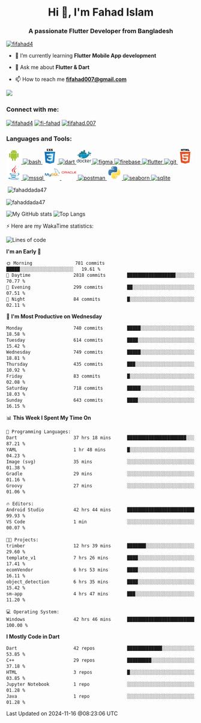 <h1 align="center">Hi 👋, I'm Fahad Islam</h1>
<h3 align="center">A passionate Flutter Developer from Bangladesh</h3>

<p align="left"> <a href="https://twitter.com/fifahad4" target="blank"><img src="https://img.shields.io/twitter/follow/fifahad4?logo=twitter&style=for-the-badge" alt="fifahad4" /></a> </p>

- 🌱 I’m currently learning **Flutter Mobile App development**

- 💬 Ask me about **Flutter & Dart**

- 📫 How to reach me **fifahad007@gmail.com**

![](https://komarev.com/ghpvc/?username=Fahaddada47&color=blueviolet&style=for-the-badge)

<h3 align="left">Connect with me:</h3>
<p align="left">
<a href="https://twitter.com/fifahad4" target="blank"><img align="center" src="https://raw.githubusercontent.com/rahuldkjain/github-profile-readme-generator/master/src/images/icons/Social/twitter.svg" alt="fifahad4" height="30" width="40" /></a>
<a href="https://linkedin.com/in/fi-fahad" target="blank"><img align="center" src="https://raw.githubusercontent.com/rahuldkjain/github-profile-readme-generator/master/src/images/icons/Social/linked-in-alt.svg" alt="fi-fahad" height="30" width="40" /></a>
<a href="https://fb.com/fifahad.007" target="blank"><img align="center" src="https://raw.githubusercontent.com/rahuldkjain/github-profile-readme-generator/master/src/images/icons/Social/facebook.svg" alt="fifahad.007" height="30" width="40" /></a>
</p>

<h3 align="left">Languages and Tools:</h3>
<p align="left"> <a href="https://developer.android.com" target="_blank" rel="noreferrer"> <img src="https://raw.githubusercontent.com/devicons/devicon/master/icons/android/android-original-wordmark.svg" alt="android" width="40" height="40"/> </a> <a href="https://www.gnu.org/software/bash/" target="_blank" rel="noreferrer"> <img src="https://www.vectorlogo.zone/logos/gnu_bash/gnu_bash-icon.svg" alt="bash" width="40" height="40"/> </a> <a href="https://www.w3schools.com/css/" target="_blank" rel="noreferrer"> <img src="https://raw.githubusercontent.com/devicons/devicon/master/icons/css3/css3-original-wordmark.svg" alt="css3" width="40" height="40"/> </a> <a href="https://dart.dev" target="_blank" rel="noreferrer"> <img src="https://www.vectorlogo.zone/logos/dartlang/dartlang-icon.svg" alt="dart" width="40" height="40"/> </a> <a href="https://www.docker.com/" target="_blank" rel="noreferrer"> <img src="https://raw.githubusercontent.com/devicons/devicon/master/icons/docker/docker-original-wordmark.svg" alt="docker" width="40" height="40"/> </a> <a href="https://www.figma.com/" target="_blank" rel="noreferrer"> <img src="https://www.vectorlogo.zone/logos/figma/figma-icon.svg" alt="figma" width="40" height="40"/> </a> <a href="https://firebase.google.com/" target="_blank" rel="noreferrer"> <img src="https://www.vectorlogo.zone/logos/firebase/firebase-icon.svg" alt="firebase" width="40" height="40"/> </a> <a href="https://flutter.dev" target="_blank" rel="noreferrer"> <img src="https://www.vectorlogo.zone/logos/flutterio/flutterio-icon.svg" alt="flutter" width="40" height="40"/> </a> <a href="https://git-scm.com/" target="_blank" rel="noreferrer"> <img src="https://www.vectorlogo.zone/logos/git-scm/git-scm-icon.svg" alt="git" width="40" height="40"/> </a> <a href="https://www.w3.org/html/" target="_blank" rel="noreferrer"> <img src="https://raw.githubusercontent.com/devicons/devicon/master/icons/html5/html5-original-wordmark.svg" alt="html5" width="40" height="40"/> </a> <a href="https://www.java.com" target="_blank" rel="noreferrer"> <img src="https://raw.githubusercontent.com/devicons/devicon/master/icons/java/java-original.svg" alt="java" width="40" height="40"/> </a> <a href="https://www.microsoft.com/en-us/sql-server" target="_blank" rel="noreferrer"> <img src="https://www.svgrepo.com/show/303229/microsoft-sql-server-logo.svg" alt="mssql" width="40" height="40"/> </a> <a href="https://www.mysql.com/" target="_blank" rel="noreferrer"> <img src="https://raw.githubusercontent.com/devicons/devicon/master/icons/mysql/mysql-original-wordmark.svg" alt="mysql" width="40" height="40"/> </a> <a href="https://www.oracle.com/" target="_blank" rel="noreferrer"> <img src="https://raw.githubusercontent.com/devicons/devicon/master/icons/oracle/oracle-original.svg" alt="oracle" width="40" height="40"/> </a> <a href="https://postman.com" target="_blank" rel="noreferrer"> <img src="https://www.vectorlogo.zone/logos/getpostman/getpostman-icon.svg" alt="postman" width="40" height="40"/> </a> <a href="https://www.python.org" target="_blank" rel="noreferrer"> <img src="https://raw.githubusercontent.com/devicons/devicon/master/icons/python/python-original.svg" alt="python" width="40" height="40"/> </a> <a href="https://seaborn.pydata.org/" target="_blank" rel="noreferrer"> <img src="https://seaborn.pydata.org/_images/logo-mark-lightbg.svg" alt="seaborn" width="40" height="40"/> </a> <a href="https://www.sqlite.org/" target="_blank" rel="noreferrer"> <img src="https://www.vectorlogo.zone/logos/sqlite/sqlite-icon.svg" alt="sqlite" width="40" height="40"/> </a> </p>

<p>&nbsp;<img align="center" src="https://github-readme-stats.vercel.app/api?username=fahaddada47&show_icons=true&locale=en" alt="fahaddada47" /></p>

<p><img align="center" src="https://github-readme-streak-stats.herokuapp.com/?user=fahaddada47&theme=dark" alt="fahaddada47" /></p>


![My GitHub stats](https://github-readme-stats.vercel.app/api?username=Fahaddada47&show_icons=true&theme=radical)
![Top Langs](https://github-readme-stats.vercel.app/api/top-langs/?username=Fahaddada47&layout=donut)


⚡ Here are my WakaTime statistics:

<!--START_SECTION:waka-->
![Lines of code](https://img.shields.io/badge/From%20Hello%20World%20I%27ve%20Written-1.4%20million%20lines%20of%20code-blue)

**I'm an Early 🐤** 

```text
🌞 Morning                781 commits         █████░░░░░░░░░░░░░░░░░░░░   19.61 % 
🌆 Daytime                2818 commits        ██████████████████░░░░░░░   70.77 % 
🌃 Evening                299 commits         ██░░░░░░░░░░░░░░░░░░░░░░░   07.51 % 
🌙 Night                  84 commits          █░░░░░░░░░░░░░░░░░░░░░░░░   02.11 % 
```
📅 **I'm Most Productive on Wednesday** 

```text
Monday                   740 commits         █████░░░░░░░░░░░░░░░░░░░░   18.58 % 
Tuesday                  614 commits         ████░░░░░░░░░░░░░░░░░░░░░   15.42 % 
Wednesday                749 commits         █████░░░░░░░░░░░░░░░░░░░░   18.81 % 
Thursday                 435 commits         ███░░░░░░░░░░░░░░░░░░░░░░   10.92 % 
Friday                   83 commits          █░░░░░░░░░░░░░░░░░░░░░░░░   02.08 % 
Saturday                 718 commits         █████░░░░░░░░░░░░░░░░░░░░   18.03 % 
Sunday                   643 commits         ████░░░░░░░░░░░░░░░░░░░░░   16.15 % 
```


📊 **This Week I Spent My Time On** 

```text
💬 Programming Languages: 
Dart                     37 hrs 18 mins      ██████████████████████░░░   87.21 % 
YAML                     1 hr 48 mins        █░░░░░░░░░░░░░░░░░░░░░░░░   04.23 % 
Image (svg)              35 mins             ░░░░░░░░░░░░░░░░░░░░░░░░░   01.38 % 
Gradle                   29 mins             ░░░░░░░░░░░░░░░░░░░░░░░░░   01.16 % 
Groovy                   27 mins             ░░░░░░░░░░░░░░░░░░░░░░░░░   01.06 % 

🔥 Editors: 
Android Studio           42 hrs 44 mins      █████████████████████████   99.93 % 
VS Code                  1 min               ░░░░░░░░░░░░░░░░░░░░░░░░░   00.07 % 

🐱‍💻 Projects: 
trimber                  12 hrs 39 mins      ███████░░░░░░░░░░░░░░░░░░   29.60 % 
template_v1              7 hrs 26 mins       ████░░░░░░░░░░░░░░░░░░░░░   17.41 % 
ecomVendor               6 hrs 53 mins       ████░░░░░░░░░░░░░░░░░░░░░   16.11 % 
object_detection         6 hrs 35 mins       ████░░░░░░░░░░░░░░░░░░░░░   15.42 % 
sm-app                   4 hrs 47 mins       ███░░░░░░░░░░░░░░░░░░░░░░   11.20 % 

💻 Operating System: 
Windows                  42 hrs 46 mins      █████████████████████████   100.00 % 
```

**I Mostly Code in Dart** 

```text
Dart                     42 repos            █████████████░░░░░░░░░░░░   53.85 % 
C++                      29 repos            █████████░░░░░░░░░░░░░░░░   37.18 % 
HTML                     3 repos             █░░░░░░░░░░░░░░░░░░░░░░░░   03.85 % 
Jupyter Notebook         1 repo              ░░░░░░░░░░░░░░░░░░░░░░░░░   01.28 % 
Java                     1 repo              ░░░░░░░░░░░░░░░░░░░░░░░░░   01.28 % 
```




 Last Updated on 2024-11-16 @08:23:06 UTC
<!--END_SECTION:waka-->
